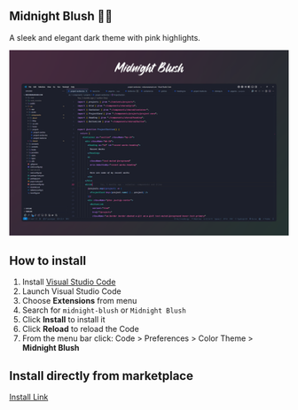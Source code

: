 ## Midnight Blush 🌙💖

A sleek and elegant dark theme with pink highlights.

<img alt="preview image of midnight blush vs-code" src="preview.png">

## How to install

1.  Install [Visual Studio Code](https://code.visualstudio.com/)
2.  Launch Visual Studio Code
3.  Choose **Extensions** from menu
4.  Search for `midnight-blush` or `Midnight Blush`
5.  Click **Install** to install it
6.  Click **Reload** to reload the Code
7.  From the menu bar click: Code > Preferences > Color Theme > **Midnight Blush**

## Install directly from marketplace

[Install Link](https://marketplace.visualstudio.com/items?itemName=MdUsmanAnsari.colorful-code)
